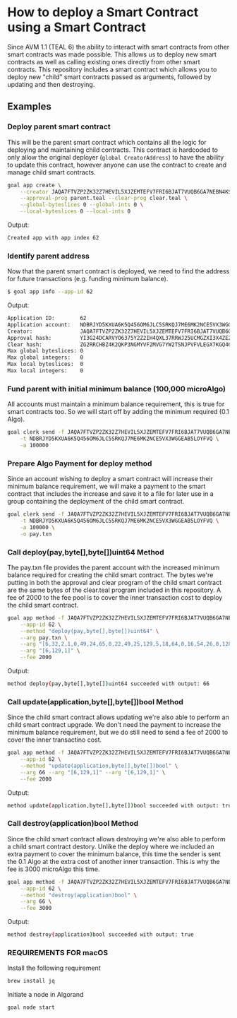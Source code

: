 # How to deploy a Smart Contract using a Smart Contract

Since AVM 1.1 (TEAL 6) the ability to interact with smart contracts from other
smart contracts was made possible. This allows us to deploy new smart contracts
as well as calling existing ones directly from other smart contracts. This
repository includes a smart contract which allows you to deploy new "child"
smart contracts passed as arguments, followed by updating and then destroying.

## Examples

### Deploy parent smart contract

This will be the parent smart contract which contains all the logic for
deploying and maintaining child contracts. This contract is hardcoded to only
allow the original deployer (`global CreatorAddress`) to have the ability to
update this contract, however anyone can use the contract to create and manage
child smart contracts.

```sh
goal app create \
	--creator JAQA7FTVZP2ZK32Z7HEVIL5XJZEMTEFV7FRI6BJAT7VUQB6GA7NEBN4KS4 \
	--approval-prog parent.teal --clear-prog clear.teal \
	--global-byteslices 0 --global-ints 0 \
	--local-byteslices 0 --local-ints 0
```

Output:

```sh
Created app with app index 62
```

### Identify parent address

Now that the parent smart contract is deployed, we need to find the address for
future transactions (e.g. funding minimum balance).

```sh
$ goal app info --app-id 62
```

Output:

```sh
Application ID:        62
Application account:   NDBRJYD5KXUA6K5Q456OM6JLC5SRKQJ7ME6MK2NCE5VX3WGGEAB5LOYFVQ
Creator:               JAQA7FTVZP2ZK32Z7HEVIL5XJZEMTEFV7FRI6BJAT7VUQB6GA7NEBN4KS4
Approval hash:         YI3G24DCARVYO6375Y2Z2IH4QXL37RRWJ25UCMGZXI3X4ZE2D27DVJ5HXI
Clear hash:            ZG2RRCHBZ4K2QKP3NGMYVF2MVG7YW2TSNJPVFVLEGX7KGQ46QVPJGOFTK4
Max global byteslices: 0
Max global integers:   0
Max local byteslices:  0
Max local integers:    0
```

### Fund parent with initial minimum balance (100,000 microAlgo)

All accounts must maintain a minimum balance requirement, this is true for smart
contracts too. So we will start off by adding the minimum required (0.1 Algo).

```sh
goal clerk send -f JAQA7FTVZP2ZK32Z7HEVIL5XJZEMTEFV7FRI6BJAT7VUQB6GA7NEBN4KS4 \
	-t NDBRJYD5KXUA6K5Q456OM6JLC5SRKQJ7ME6MK2NCE5VX3WGGEAB5LOYFVQ \
	-a 100000
```

### Prepare Algo Payment for deploy method

Since an account wishing to deploy a smart contract will increase their minimum
balance requirement, we will make a payment to the smart contract that includes
the increase and save it to a file for later use in a group containing the
deployment of the child smart contract.

```sh
goal clerk send -f JAQA7FTVZP2ZK32Z7HEVIL5XJZEMTEFV7FRI6BJAT7VUQB6GA7NEBN4KS4 \
	-t NDBRJYD5KXUA6K5Q456OM6JLC5SRKQJ7ME6MK2NCE5VX3WGGEAB5LOYFVQ \
	-a 100000 \
	-o pay.txn
```

### Call deploy(pay,byte[],byte[])uint64 Method

The pay.txn file provides the parent account with the increased minimum balance
required for creating the child smart contract.
The bytes we're putting in both the approval and clear program of the child
smart contract are the same bytes of the clear.teal program included in this
repository.
A fee of 2000 to the fee pool is to cover the inner transaction cost to deploy
the child smart contract.

```sh
goal app method -f JAQA7FTVZP2ZK32Z7HEVIL5XJZEMTEFV7FRI6BJAT7VUQB6GA7NEBN4KS4 \
	--app-id 62 \
	--method "deploy(pay,byte[],byte[])uint64" \
	--arg pay.txn \
	--arg "[6,32,2,1,0,49,24,65,0,22,49,25,129,5,18,64,0,16,54,26,0,128,4,229,72,146,240,18,64,0,9,0,34,67,49,0,50,9,18,67,54,26,1,73,21,129,2,76,82,53,0,52,0,53,4,52,0,21,53,1,35,53,2,52,2,52,1,12,65,0,26,52,4,52,1,52,2,9,34,9,52,0,52,2,85,86,53,4,52,2,34,8,53,2,66,255,222,128,4,21,31,124,117,35,22,87,7,0,80,52,4,21,22,87,7,0,80,52,4,80,176,34,67]" \
	--arg "[6,129,1]" \
	--fee 2000
```

Output:
```sh
method deploy(pay,byte[],byte[])uint64 succeeded with output: 66
```

### Call update(application,byte[],byte[])bool Method

Since the child smart contract allows updating we're also able to perform an
child smart contract upgrade. We don't need the payment to increase the minimum
balance requirement, but we do still need to send a fee of 2000 to cover the
inner transactino cost.

```sh
goal app method -f JAQA7FTVZP2ZK32Z7HEVIL5XJZEMTEFV7FRI6BJAT7VUQB6GA7NEBN4KS4 \
	--app-id 62 \
	--method "update(application,byte[],byte[])bool" \
	--arg 66 --arg "[6,129,1]" --arg "[6,129,1]" \
	--fee 2000
```

Output:
```sh
method update(application,byte[],byte[])bool succeeded with output: true
```

### Call destroy(application)bool Method

Since the child smart contract allows destroying we're also able to perform a
child smart contract destory. Unlike the deploy where we included an extra
payment to cover the minimum balance, this time the sender is sent the 0.1 Algo
at the extra cost of another inner transaction. This is why the fee is 3000
microAlgo this time.

```sh
goal app method -f JAQA7FTVZP2ZK32Z7HEVIL5XJZEMTEFV7FRI6BJAT7VUQB6GA7NEBN4KS4 \
	--app-id 62 \
	--method "destroy(application)bool" \
	--arg 66 \
	--fee 3000
```

Output:
```sh
method destroy(application)bool succeeded with output: true
```

### REQUIREMENTS FOR macOS
Install the following requirement


```bash
brew install jq
```

Initiate a node in Algorand 

```sh
goal node start
```

